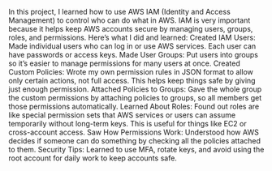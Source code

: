 In this project, I learned how to use AWS IAM (Identity and Access Management) to control who can do what in AWS. IAM is very important because it helps keep AWS accounts secure by managing users, groups, roles, and permissions. Here’s what I did and learned: Created IAM Users: Made individual users who can log in or use AWS services. Each user can have passwords or access keys. Made User Groups: Put users into groups so it’s easier to manage permissions for many users at once. Created Custom Policies: Wrote my own permission rules in JSON format to allow only certain actions, not full access. This helps keep things safe by giving just enough permission. Attached Policies to Groups: Gave the whole group the custom permissions by attaching policies to groups, so all members get those permissions automatically. Learned About Roles: Found out roles are like special permission sets that AWS services or users can assume temporarily without long-term keys. This is useful for things like EC2 or cross-account access. Saw How Permissions Work: Understood how AWS decides if someone can do something by checking all the policies attached to them. Security Tips: Learned to use MFA, rotate keys, and avoid using the root account for daily work to keep accounts safe.
